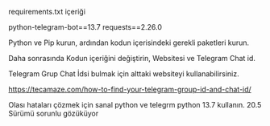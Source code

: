 requirements.txt içeriği

python-telegram-bot==13.7
requests==2.26.0

Python ve Pip kurun, ardından kodun içerisindeki gerekli paketleri kurun.

Daha sonrasında Kodun içeriğini değiştirin, Websitesi ve Telegram Chat id.

Telegram Grup Chat İdsi bulmak için alttaki websiteyi kullanabilirsiniz.

https://tecamaze.com/how-to-find-your-telegram-group-id-and-chat-id/

Olası hataları çözmek için sanal python ve telegrm python 13.7 kullanın. 20.5 Sürümü sorunlu gözüküyor
